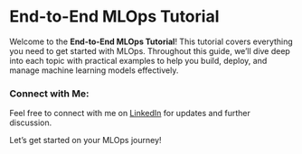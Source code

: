 # End-to-End MLOps Tutorial

Welcome to the **End-to-End MLOps Tutorial**! This tutorial covers everything you need to get started with MLOps. Throughout this guide, we’ll dive deep into each topic with practical examples to help you build, deploy, and manage machine learning models effectively.

### Connect with Me:
Feel free to connect with me on [LinkedIn](https://www.linkedin.com/in/iamprashantjain/) for updates and further discussion.

Let’s get started on your MLOps journey!